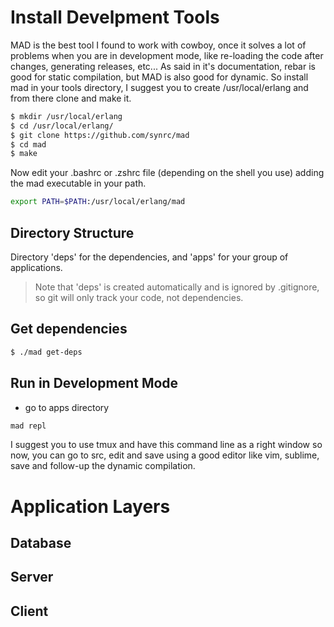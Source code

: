 Install Develpment Tools
========================

MAD is the best tool I found to work with cowboy, once it solves a lot of 
problems when you are in development mode, like re-loading the code after 
changes, generating releases, etc... As said in it's documentation, rebar is 
good for static compilation, but MAD is also good for dynamic. So install mad 
in your tools directory, I suggest you to create /usr/local/erlang and from 
there clone and make it. 

``` bash
$ mkdir /usr/local/erlang 
$ cd /usr/local/erlang/ 
$ git clone https://github.com/synrc/mad
$ cd mad 
$ make 
```

Now edit your .bashrc or .zshrc file (depending on the shell you use) adding 
the mad executable in your path.

``` bash
export PATH=$PATH:/usr/local/erlang/mad
```

Directory Structure
-------------------

Directory 'deps' for the dependencies, and 'apps' for your group 
of applications. 

> Note that 'deps' is created automatically and 
> is ignored by .gitignore, so git will only track your code, not 
> dependencies. 



Get dependencies 
----------------

``` bash
$ ./mad get-deps
```


Run in Development Mode
---------------------

* go to apps directory

``` bash
mad repl
```
I suggest you to use tmux and have this command line as a right window 
so now, you can go to src, edit and save using a good editor like vim, 
sublime, save and follow-up the dynamic compilation.


Application Layers
==================


Database
--------



Server
------



Client
------



